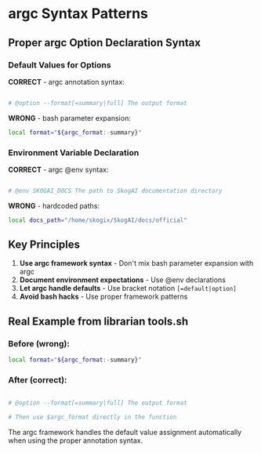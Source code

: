 # argc Syntax Patterns

## Proper argc Option Declaration Syntax

### Default Values for Options

**CORRECT** - argc annotation syntax:
```bash

# @option --format[=summary|full] The output format
```

**WRONG** - bash parameter expansion:
```bash
local format="${argc_format:-summary}"
```

### Environment Variable Declaration

**CORRECT** - argc @env syntax:
```bash

# @env SKOGAI_DOCS The path to SkogAI documentation directory
```

**WRONG** - hardcoded paths:
```bash
local docs_path="/home/skogix/SkogAI/docs/official"
```

## Key Principles

1. **Use argc framework syntax** - Don't mix bash parameter expansion with argc
2. **Document environment expectations** - Use @env declarations
3. **Let argc handle defaults** - Use bracket notation `[=default|option]`
4. **Avoid bash hacks** - Use proper framework patterns

## Real Example from librarian tools.sh

### Before (wrong):
```bash
local format="${argc_format:-summary}"
```

### After (correct):
```bash

# @option --format[=summary|full] The output format

# Then use $argc_format directly in the function
```

The argc framework handles the default value assignment automatically when using the proper annotation syntax.